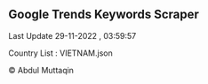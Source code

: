 

## Google Trends Keywords Scraper 
 
Last Update 29-11-2022 , 03:59:57

Country List :
VIETNAM.json



© Abdul Muttaqin 

